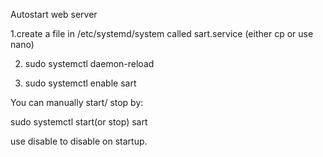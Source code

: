 Autostart web server


1.create a file in /etc/systemd/system called sart.service (either cp or use nano)

2. sudo systemctl daemon-reload

3. sudo systemctl enable sart

You can manually start/ stop by:

sudo systemctl start(or stop) sart

use disable to disable on startup.